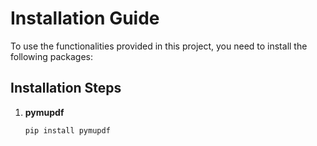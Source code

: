 # Installation Guide

To use the functionalities provided in this project, you need to install the following packages:

## Installation Steps

1. **pymupdf**

   ```bash
   pip install pymupdf
   ```

